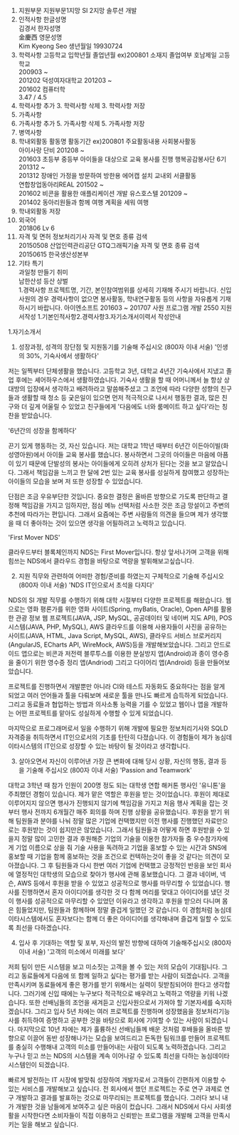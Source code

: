 1. 지원부문
지원부문1지망 SI   2지망  솔루션 개발
2. 인적사항
한글성명	
김경서
한자성명	
金慶西
영문성명	
Kim Kyeong Seo
생년월일
19930724
3. 학력사항
고등학교	입학년월     졸업년월     ex)200801	소재지	졸업여부
호남제일
 고등학교	
200903
 ~  
201202
덕성여자대학교
201203
~  
201602
컴퓨터학			
3.47
 /
4.5
 3. 학력사항 추가  3. 학력사항 삭제  3. 학력사항 저장
5. 가족사항
5. 가족사항 추가  5. 가족사항 삭제  5. 가족사항 저장
6. 병역사항
7. 학내외활동
활동명	활동기간 ex)200801	주요활동내용
사회봉사활동	
아이사랑 단비
201208
 ~  
201603
초등부 중등부 아이들을 대상으로 교육 봉사를 진행
행복공감봉사단 6기
201312
 ~  
201312
장애인 가정을 방문하여 방한용 에어캡 설치
교내외 서클활동	
연합창업동아리REAL
201502
 ~  
201602
비콘을 활용한 애플리케이션 개발
유스호스텔
201209
 ~  
201402
동아리원들과 함께 여행 계획을 세워 여행
7. 학내외활동 저장
8. 외국어	
201806
Lv 6
10. 자격 및 면허
정보처리기사
  자격 및 면호 종류 검색		
20150508 
산업인력관리공단
GTQ그래픽기술
  자격 및 면호 종류 검색		
20150615
한국생산성본부
11. 기타
특기	
과일청 만들기
취미	
남한산성 등산
상벌	
1.경력사항
프로젝트명, 기간, 본인참여범위를 상세히 기재해 주시기 바랍니다. 신입사원의 경우 경력사항이 없으면 봉사활동, 학내연구활동 등의 사항을 자유롭게 기재하시기 바랍니다.
아이엔소프트
201603
 ~ 
201707
사원
프로그램 개발
2550
지원서작성 
1.기본인적사항2.경력사항3.자기소개서이력서 작성안내

1.자기소개서

1. 성장과정, 성격의 장단점 및 지원동기를 기술해 주십시오 (800자 이내 서술) 
'인생의 30%, 기숙사에서 생활하다'

저는 일찍부터 단체생활을 했습니다. 고등학교 3년, 대학교 4년간 기숙사에서 지냈고 졸업 후에는 셰어하우스에서 생활하였습니다. 기숙사 생활을 할 때 어머니께서 늘 항상 상대방의 입장에서 생각하고 배려하라고 말씀해주셨고 그 조언에 따라 다양한 성향의 친구들과 생활할 때 청소 등 궂은일이 있으면 먼저 적극적으로 나서서 행동한 결과, 많은 친구와 더 깊게 어울릴 수 있었고 친구들에게 '다음에도 너와 룸메이트 하고 싶다'라는 칭찬을 받았습니다.

'6년간의 성장을 함께하다'

끈기 있게 행동하는 것, 자신 있습니다.
저는 대학교 1학년 때부터 6년간 이든아이빌(화성영아원)에서 아이들 교육 봉사를 했습니다. 봉사하면서 그곳의 아이들은 마음에 아픔이 있기 때문에 단발성의 봉사는 아이들에게 오히려 상처가 된다는 것을 보고 알았습니다. 그래서 책임감을 느끼고 한 달에 2번 있는 교육 봉사를 성실하게 참여했고 성장하는 아이들의 모습을 보며 저 또한 성장할 수 있었습니다.

단점은 조금 우유부단한 것입니다. 중요한 결정은 올바른 방향으로 가도록 판단하고 결정해 책임감을 가지고 임하지만, 점심 메뉴 선택처럼 사소한 것은 조금 망설이고 주변의 추천에 따라가는 편입니다. 그래서 요즘에는 주변 사람들의 의견을 들으며 제가 생각했을 때 더 좋아하는 것이 있으면 생각을 어필하려고 노력하고 있습니다.

'First Mover NDS'

클라우드부터 블록체인까지 NDS는 First Mover입니다. 항상 앞서나가며 고객을 위해 힘쓰는 NDS에서 클라우드 경험을 바탕으로 역량을 발휘해보고싶습니다.

2. 지원 직무와 관련하여 어떠한 경험/준비를 하였는지 구체적으로 기술해 주십시오 (800자 이내 서술) 
'NDS IT인으로서 초석을 다지다'

NDS의 SI 개발 직무를 수행하기 위해 대학 시절부터 다양한 프로젝트를 해왔습니다.
웹으로는 영화 평론가를 위한 영화 사이트(Spring, myBatis, Oracle), Open API를 활용한 관광 정보 웹 프로젝트(JAVA, JSP, MySQL, 공공데이터 및 네이버 지도 API), POS 시스템(JAVA, PHP, MySQL), AWS 클라우드를 이용해 사용자들이 사진을 공유하는 사이트(JAVA, HTML, Java Script, MySQL, AWS), 클라우드 서비스 브로커리지(AngularJS, ECharts API, WireMock, AWS)등을 개발해보았습니다. 
그리고 안드로이드 앱으로는 비콘과 저전력 블루투스를 이용한 분실방지 앱(Android)과 종이 영수증을 줄이기 위한 영수증 정리 앱(Andriod) 그리고 다이어리 앱(Android) 등을 만들어보았습니다.

프로젝트를 진행하면서 개발뿐만 아니라 CI와 테스트 자동화도 중요하다는 점을 알게 되었고 여러 언어들과 툴을 다뤄보며 새로운 툴을 만나도 빠르게 습득하게 되었습니다. 그리고 동료들과 협업하는 방법과 의사소통 능력을 기를 수 있었고 웹이나 앱을 개발하는 어떤 프로젝트를 맡아도 성실하게 수행할 수 있게 되었습니다.

마지막으로 프로그래머로서 일을 수행하기 위해 개발에 필요한 정보처리기사와 SQLD 자격증을 취득하면서 IT인으로서의 기초를 탄탄히 다졌습니다. 이 경험들이 제가 농심데이타시스템의 IT인으로 성장할 수 있는 바탕이 될 것이라고 생각합니다.

3. 살아오면서 자신이 이루어낸 가장 큰 변화에 대해 당시 상황, 자신의 행동, 결과 등을 기술해 주십시오 (800자 이내 서술) 
'Passion and Teamwork'

대학교 3학년 때 참가 인원이 200명 정도 되는 대학생 연합 해커톤 행사인 '유니톤'을 주최했던 경험이 있습니다. 제가 맡은 역할은 후원을 받는 것이었습니다. 후원이 제대로 이루어지지 않으면 행사가 진행되지 않기에 책임감을 가지고 처음 행사 계획을 잡는 것부터 행사 전까지 6개월간 매주 회의를 하며 진행 상황을 공유했습니다.
후원을 받기 위해 팀원들과 분야를 나눠 정말 많은 기업에 컨택했지만 이전 행사를 진행했던 자료만으로는 후원받는 것이 쉽지만은 않았습니다. 그래서 팀원들과 어떻게 하면 후원받을 수 있을지 정말 많이 고민한 결과 후원해준 기업의 기술을 이용한 참가자들 중 우수참가자에게 기업 이름으로 상을 줘 기술 사용을 독려하고 기업을 홍보할 수 있는 시간과 SNS에 홍보할 때 기업을 함께 홍보하는 것을 조건으로 컨텍하는것이 좋을 것 같다는 의견이 모아졌습니다.
그 후 팀원들과 다시 한번 여러 기업에 컨택했고 긍정적인 반응을 보인 회사에 열정적인 대학생의 모습으로 찾아가 행사에 관해 홍보했습니다. 그 결과 네이버, 넥슨, AWS 등에서 후원을 받을 수 있었고 성공적으로 행사를 마무리할 수 있었습니다.
행사를 진행하면서 혼자 아이디어를 생각한 것 다 함께 머리를 맞대고 아이디어를 냈던 것이 행사를 성공적으로 마무리할 수 있었던 이유라고 생각하고 후원을 받으러 다니며 몸은 힘들었지만, 팀원들과 함께하며 정말 즐겁게 일했던 것 같습니다. 이 경험처럼 농심데이타시스템에서도 혼자보다는 함께 더 좋은 아이디어를 생각해내며 즐겁게 일할 수 있도록 최선을 다하겠습니다.

4. 입사 후 기대하는 역할 및 포부, 자신의 발전 방향에 대하여 기술해주십시오 (800자 이내 서술) 
'고객의 미소에서 미래를 보다'

저희 팀이 만든 시스템을 보고 미소짓는 고객을 볼 수 있는 저의 모습이 기대됩니다. 그리고 동료들에게 다음에 또 함께 일하고 싶다는 평가를 받는 사람이 되겠습니다. 고객을 만족시키며 동료들에게 좋은 평가를 받기 위해서는 실력이 뒷받침되어야 한다고 생각합니다. 그러기에 신입 때에는 누구보다 적극적으로 배우려고 노력하고 역량을 키워 나겠습니다. 또한 선배님들의 조언을 새겨듣고 신입사원으로서 가져야 할 기본자세를 숙지하겠습니다. 그리고 입사 5년 차에는 여러 프로젝트를 진행하며 성장했음을 정보처리기능사를 취득하여 증명하고 공부한 것을 바탕으로 회사에 기여할 수 있는 사람이 되겠습니다. 마지막으로 10년 차에는 제가 훌륭하신 선배님들께 배운 것처럼 후배들을 올바른 방향으로 이끌어 동반 성장해나가는 모습을 보여드리고 돈독한 팀워크를 만들어 프로젝트를 충실히 수행해내 고객의 미소를 만들어내는 사람이 되도록 노력하겠습니다. 그리고 누구나 믿고 쓰는 NDS의 시스템을 계속 이어나갈 수 있도록 최선을 다하는 농심데이타시스템인이 되겠습니다.

빠르게 발전하는 IT 시장에 발맞춰 성장하여 개발자로서 고객들이 간편하게 이용할 수 있는 서비스를 개발해보고 싶습니다. 전 회사에서 했던 프로젝트는 주로 연구 과제로 연구 개발하고 결과를 발표하는 것으로 마무리되는 프로젝트를 했습니다. 그러다 보니 내가 개발한 것을 남들에게 보여주고 싶은 마음이 컸습니다. 그래서 NDS에서 다시 사회생활을 시작한다면 소비자들이 직접 이용하고 신뢰받는 프로그램을 개발해 고객을 만족시키는 일을 해보고 싶습니다.